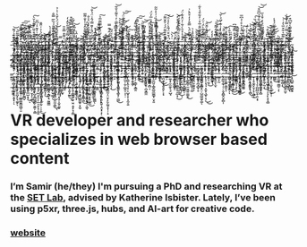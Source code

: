 _̶̢̥̝̬̦̖͚̞̓͊̃$_̴̨̜̮̪̙͆͆͂̃̉͐̏̈́͠͠_̷̢̢̛̼̬̱̗̘͎̫̲͎̼͈̗͋̒̍̈́̽͠_̷̨̱͈̬̾̆͑͌̒͊̏_̶̧̨̛̘̳̤̦̫̤̻̱̱̲͍́͒̇͛̍_̴̬̻̩̟̻̳͍̘̉̒̄͒̆̏̓̄͊̔̆̀͘͠_̸̮̗̪̀͑͊͑̒͊͐͗͆̋͜_̷̛͙͎͚̳͖̦̼͓̗̦̘̏̉̈́̍͛͑̈͊̄͜_̷̡̢̳̻̯̰̳̝͔̩̏̒͜_̶̥̼̜̘̠͑̍̆̏̾̍̀ͅ_̸͈̒̓̾̈̔̄̉_̸̢͕̣̲̩̠̗̘̭̠͚̑̂̓̈́̒̇́́̈́̀̌̔͗̍̉_̶̡̣̺̬̣̗͈͓̥̥͎̿_̴̨̢͖̤̲̹̞̮̙͎͈̯̭̜͐͌͒̿̆̎͜_̶̨̛̪͈̖͋̿̓̋̊̎͛̄̓̒̕_̸̳͇̹̪̭͇͆̆̇̐̏͊͒̿̔̎͒͘_̶̧̧̝̯̜̼̫͚̗̥̜̬̥̼͕̻̍̂̍̀̈̒͂̽͘͝_̷̡̭͓̥͔̤͍̫̮͇̤̼̫̳̩̦͚̽_̴̨̼̣̘̠͕̫̫͈͖̠̋͘_̷̡̣̳͓̭̮̰̬͖͓͖̈́̎̐̄̄̊̑̾̍͐̐͌̅̚͜_̴̧̡̤͚̲̗̼͚͓̭̝̦̑̈̎͐͒̃̉̒̒͛͐̐_̷̧̦͖͎͎̯̌̍̑̈́̄͐̌̄̿́̂͗̈́̍̐͜͝_̷̤̥̱̪̠͇͚̒̉͆̑̔͒_̸̢̡̧̛̹̱͎̺̬̬̘̽͑̔͗̿́͌̇̕_̵̖͎̳̞̠̠̪̲͔̞̜͍̻̉͛͗̈́̀̎̿̅̃̅̉͠_̵̧̫̗͕͓͚̈́̓_̸̦͎̬̆̾̒̂́͊̿_̵̢̠̮͕̲̥͗_̴̧̥̼̲̪̌̃̌͋̀̓͒̿̇̓̔͌̉̐͂̕͝_̶̧͚̟̞̣̯͓̱̐̏̑̾̊́̈́̊͐̚͝_̶̰͖͊̏͗̏̎̆͆̿͗͊̐̈́͝͠_̴̡̭̤̥̘̟͎̙͍͋̃̾̓̾̂͘͜_̶̲̭͙̞͎̟̭̹͈̥̖͗_̸̫̮͝_̵̢̢̩̲̭͇̭̰̠̮͚̰͉̱̟̦̰̓͂̒̋͂͌̎̀̇̿̄̕͘̕͠͠_̴̡͔͍̠̯͎̟͙̟̬̳̅ͅͅͅ_̵̧̛̣̭͔͇̖̺͓̬̩̥̒̏̇̿̎͌͆͜_̵̠̭̜̦̹͖͉̰̫̪̥̥͍̠͕̤̈́͜_̴̜̤̟͍̄͛͆̌̈̃͒̃̔̑̊̇̅̓̈́̚_̴̭̏̔̐͒͒͑̽͘͘͘͠_̴̢̧̼͓̬̤͔͔̝̖͉̭̙̜́̇̂̈́̾̿̅̍̊̏͗̍͛͐͂͂ͅ_̵̨̨̧̢̦͙̭̬̫̘̠̣͖̦͚̏̎̋͜͝_̸̛̛͎̙̻͚͖͍͇̽͊̎͒͌̈́́͐̂̆͌͘̚͠_̴̧̥͓̱̦͔̺͙̫̈́̆͒̈́̃̔̀̍̾̑͘͘͝_̶̲̬̲̠͉̘̳̫̹͑́̀͜͜͝_̴̘̞̥̮̽̆͛̓_̶̡̹̲̲̥̥̯͒̔̍̇͂̅̀̂͊̽̄̒̂̕_̵̨̢̮̬̫̥̓͛̔̇̽̄̀͗̃̇̒̈̽͋̈́̕̚͜_̵͓̥̣̯͕̬̗̤͖̓͆͠_̵̨̛̜̯̾̌̅̑̈́̀̿̐̓̓̊̑̀͗͘͘_̴̘͓̖̒̅́̊̔͛̕_̷̨̡̛̩̣̰̼̼̮̭̳͍̅̍́̾͘͜͝_̶̨̜͓̳̣̲͙̫̠͈͐̈́̈́͐̋̄̇̅̽͑̓͋̄̉̀͋_̴̧̡̞̮̜̗̘͇̥̻͍̆͊̅̑̀͌̀̈́͗̈́_̷̛͚̤̟̺̜̹̯̊́̈́̂̔̋̆̑͝_̸̱̗̲̪̽_̸̧̼̫̬̻̱̼̹̥̣͓̮̳̤̯͊ͅͅ_̷̢̛̣̖͔̙͍̻͕̪̼̦̰͕̆́̎͌̈́̈́͑̏͘͝_̴̛͚̺͕͙̤͖̥̞̇̎̂͌̔̒͗͊͗̈́̇̌͝_̵̻̙͙̪̰̲̖͕͗͋̐̏̌̕͜͝_̵̩̮͈͑͜_̷̡̡̛͕̥͉̖̤̪͙̮̽̽̑͑_̴̡̳̖͈̻͔̜̼͔̗̰͚̝͈͈̩̒̽̽̐̿̄́͆_̷̫̄̈̓͐̌̌̂͘_̸̛̙̇͑̍̅̈́̾͐̊͗̉͆̅̕_̴̨̡̢͔͕̥̬̮͚͎̩̱̋͜͠_̵͔͔̅͐̈́̚͘͝͝_̵̢̡̠̘̹͖̘͙̮̭̮̹̗̪̈́͜_̸̨̩̞͇̯̬̰̣̥̙̳̤̤̓͂̋̆̏̒́̄̂̀͗̏̇͠_̸̧̣̪̺͇͓͇̜̺̮̪̮̳͑͆̉̀̿̿̽́͋̉̉͆̅͒͜͝͝_̶̩̆̍̈̆̊̄̎̈̈́̀̽͑̄̉̋̕_̶̡͕̮̣̹̦̭̹̟͖̀̒́͌́́ͅ_̶̨̢͎̤͛̉̿͘̚͠_̶̡̡̦̥̼̫̻̰͍͒̑͋̾͝_̴̢̢̛͍̟̰̫̭̲̭̘͚̤́͒̑́͒͗͐̈́́̾_̶̢̢̡͓̭͖̖̱̰̻̺̲̤͙̦̣̞̄͗_̷͇̖̭̹͎̇͌̅͛͋̆̅͛̒͗͝͝_̴̛̼͎͌̑̆̍̿̈́̿̓̆̽͗͘_̵̧̣͙̬̹̆̂̄̆̿̿̀͛͂͆͒͘_̸̦̗͇̗̻̮͈̫̅̇̇̑̀̆̇̄͛̉́͌̕̕͝ͅͅ_̵̢̥͙̖̣̤͇̩͎͎͉̙̦͎͕̌̄̂̋̽́̎̂̋͂̎͘͝͝_̸̡̳̺̪͙͊͆̄̾̅̀̽̒̄̊͛͊̽̚͠_̶̡̨̛̻̫̮͚͓̦͇̞̮̦̈̔̔͆́̆͌͒̑̊͂͐̚͘ͅ_̶̢̭͍̞̾̍̽̌̏̋̔̐͌̇͆̚͘͠͝_̴̡̡̹͓̙̲͎͔͚̗̺̣̜̰́̅͒̌̕_̴̡̬̜̤̞̞̪̦̎̑͜ͅ_̸̨̨̦̞̹͔͈̬̺̭͖̘̙͎͕̗̝̈̅̆̈́̓̎̈͝_̸̨̧͇͇͕͓̳͖̘͊̀̑͗̾͐̋̚͠͝_̴̧̧̡͙̯̲̪̩̼͈͚̇̀͑̔̈̂͐̃̕͝_̷̛͙̭̤̝̮̲̈̆͌́̆͠_̷̢̡͉̜͕̣͔̪͎͉͎̤̀̾̃̔͛̄̃̓͑̇̕̚͜_̶̡̡̡̹̝͖̗̣͇͉͉̮̝̳̏̾̿̐̇̋̎͋̅̏̈̈́́̏̅̿̐_̷̧̖̯̹̱͍̝̜̗̙̭͉̟̭̬͈́͑̓̅͜_̷̢̧̡̮͕̟̤̭̬̱̞̠̗̣̱̺̇̄͗̀̑̽ͅ_̵̻͚͈͎͇͈͌̓̓̈͂̚͠_̶̨̛͕̪͈̪̘̫̜̥̫̝̖̘̍̈́́̂͒̓̈́̋͂̌̐͗̊͜͝_̶̛̛̥͖̭͙̦͓̩̙̣̞̳̈́͛̃̿̈́̔̏͂͋̑̾̀́͐_̸̯̞̩̯͓͎̦͕͇̣͉̱͒̑̆̾́̋̔̇̂͑̚ͅͅ_̷̢̯͓̹̣̞̜̫͓̤̅͆_̷̧̛̟͎̙̭̞̰͚͖͎̫̘̤̹̌͆̇̒͜_̸̛̤̈́̂͒͊̂̏̾̀̃̎̉́̃̓͘̕_̵̛̳̺̱̘̟̝̈́͆̾͊̎̄̓̕͜_̶̨̨̛͚̭̻̳͇̤̘̰̦̱̬͋̏̃̑͐̉͂͘͜͠͝_̷̛̣̏̂͐̈́͛͊͑̑̅́͘͜͝͝_̶̰̝̪̉_̷̙̈́͛́̽͐̄͋_̵̧̩̻͍͗̐̈́̽̐͒_̵̧̦̞̳̼̫͙̹̞̘̍̂̄͠_̵̛͍̗͕̥̊̎̈́̉͐͋̕̚͜͝͠͝_̷̡̧̥͖͚͉̘͖̻͓͈̜̺̗͉̃͛̀́͋̐̊̊̉͊͆͆͛̕ͅ_̴̹̈́͌̌̃̅̌̈́́͒̉̓͛͘͝͝_̵̛̲͔͈̏͊̎͂̐̀̂̑͑̆̓͝͝_̴̰͗͑͗̾̃̾̏̄̀͂̕͠_̶̢̡͎̦̯̼͕͓͍̠͙̹̠̬̦̫͑̈́̅̋͛́͌ͅ_̷̤͈̇̋̓͗̓̏̀͒͐̈̎̍̅͌̓̚_̵͚̯̦̻̙̟̣͎̟̲͎͓̳̩͇̔͐̈́͆̎̋̈́͋̄̔̾̑͘͜_̷̧̖̝͚̎̄̈́̅͊́̀̽̊̉̀̎͌̋͝͝_̶̞̰̯́̾͐͋͆̄̈̐͋́_̸̨̛̜̞͈̹͍̜̤̊͌̂̆̈́̌̉̌͛̒̾̈̋͘ͅ_̷̨̡͕͖̯̤̣͔̻̯̫̺̫̳̎̾͑̾̀̐͠_̸̜͔̖͔͇̄͂̏͋̈̆̂̎̈́̍͑̅͆̓̽͘͝ͅ_̴̧̪̟̠̦̞̤̺̳̱̮̲̟͍̻̽́̈́͆ͅ_̶̢͍̭͔̻͙̪̈́̒̐̎_̵̜̺͉̘̣̯̝͈̘̲̩̌̉̌̚_̴̡̨̮̦̰̩̲̤̦͉̒̌́̈́_̵̨̡̧̰̠͓̰̻̰̙͚̭̓͜_̷̜̊̈͑̓͑̓͗͑̀̇̃͒́̈́̓͐͝_̷̭͙̹͔̗̮̺̺̼̞̞̘̺̮̲́̃̀͊͛̾_̸͉͕͛̔_̵̭̯͔͇̳̹͉̰̥͔͓̩̌̀̇̂̈͜͜ͅ_̸̡̭̯̠̝̞͈̜̐̓͐̅̈̑̓͋̚_̵͉̄̑̈̍_̶̛̱̭̋̑́͆͛̄̈̎̿͌̚_̵̗̰͂̀̅͆̔̍̀͗̕_̷͚̼̜̗̼͍̱̄̀͒͛̓͛̍́̑͗͝_̴̢̻̮̩̆͑̈́̔̈́̄͜_̷̨̧̛̪̹͇̗̖͓͓̼̙͚̱̟̲͚̞͒̾͒̏͋̓̒̓_̴̛̯̞̜̻͂̅͋̽̓̽͗͆̔͝_̴̜̥̳̻͚̞̣͕̖̓͋̀́̿̆͛͠ͅ_̸̨̧̦̤̪̆͋̐͠_̶̛̙͍̆͆̅́͗̄̄̈̋͆̓_̸̨͎̻̙̫̲̯͑̎̇̽̏̉̓̓͛̐͑͠_̸̢̧̛̙̩̮̺̠̫͈̭̥͕͓͈̌͌͜ͅ_̶̖̲̅͐̎́̀͘͠_̵̹̺̻̰͈̭͔̔̈́̌̑̋͋̽_̷̜͉̬͙̠̮͈̜̼͉̞̭̓̔̓̾̊̀͌̊̌̅̀͠_̶̛̰̪̥̼̲͎̲͆͋̃̓͛͗͛͗̀̀̍̈́ͅ_̵͕̝̹̯̙͔̯̗̟̭͕͚̝͒̋̈́̈́̆͆́̄͗̏́͐͝͝ͅ_̵̡̖̲̦͓̻̜̭̼̈́̄̋͛̉̀̿̇̐͒̀̀͠͝_̷̰̮͈̞̺̥̥̯̬̮̫̣̹͔͚̏̓̋ͅ_̶̧͓̜̺̣͇͙̬͚̻͋̈́͂̈́̅͌͌͒̂̃̃̅͘_̸̡̛̛̟̘̜̮̜̘̭͑̄͂̈̆_̴̧̰̙̫͍̩̲̘͓̟̌̏̒̎̓̾̅͆̂̀̂͝͠ͅ_̷̪̫͗̉̋̋͋̃͊̏́̇̾͝_̵̢̧̛̲̺̱̻͒̉͌̈͘͜͝͠ͅ_̷̛̲̪̜͈̣̳͒̄̒̀̓̓͛_̸̡̳̲̥̗͇̎̔̋̓͂̂_̵̢̲̰͉͕͈͉̖̜̲̻͕̃ͅ_̷̪̪̟̭̲̘͗̄̾̋̂̀͜͝_̸̧̝̝̤̘̥̲͚̗̘̬̦̀̊̈̾̊̂́̌͆͌̃̍̚͘̚̚͜_̷̛͖̈̓͆̌̄́̈͌͆_̶͎̗̹̊̆͂̆̇̂͛̍͆͌̊́̇̕͠͝͠_̷̧̡̨̛͎̮͉̗͉̋̍̍͋̒̉̃͜ͅ_̴͚̭̞̥̉_̶̭̫͚̼̝̤̻͚̭̝̪̻̱̫͍͍̉̐͠͝_̵̗̭̬̙͇̠̳͚̝̼͍̼̣̝̎͗̄̆̊̉͗̑̓͌_̴̢̟̅̋͛̊͗̆͗̍͆̏͐̆̉̕̕͝_̸̡̢͎̗̝̮̪̖̱̹̦̈́̇̿͛͗̔̈́͝_̵̰̾_̷̢̬̘̤͓̦͎͙̺͉͎͚̼͛̾͂̔̍̄̄̆̌̍͋͌̕̕̕͝͝_̸̢̧̤̥̪̎͜_̸̨̢̨̨̗͎̝̩̫̼͉͐͐͗͊̔͛͑͑͘͝_̷̛̗̩̲̹̖̘͔̮̟̺̫̿͒̈́̍̽́͋̒̆͊̂͐͌̓̃͝_̷̝̺̮͚̘͈̦̀̀̈́̆̊_̶̧̛͉̩͙̥̻̱̼̝̺̮̩̟̎̓͆͆͜ͅ_̵̢͇͖̺͔̍̓̾̅͠_̴̨̱͇̝͈̦̣̙̭̼͙̱̐͊͐̀̒́͛̕͘_̸̢̨̣̻͈̏͗̃̃̈́̂̕͝͝_̷̨̝̻̭͓͐̑̌̀̋̇͐̇͒̃̈͝͝͝_̸̖̼̩̠͆̃̀̍̈̽͌̈͝_̶̘̪̗͂̑̓̿̏̔̈́̀̏̄̓͑͘͝͠_̷̡̟̘͉̭̥̝͈̭͎̏̈́̇̂̔͐̉̓͌͂͜ͅ_̶̢̜͈̖͙̜̭̞̩̫͂̽͛͝_̸̨̟͈͈̝̟̞̪̖̠̈_̶̛̠̗̠̣̋̈́̓̏̓̔_̶͉͉̯̃_̸̨̛̟̫̱̻̦͇̮̪̜͍̰͕̎͒́́̑̇̆̐̋͗͂̚ͅ_̴͚̩͙̫̖̤̻̇̉͂̏̔̿̇́̄͊̕͜͠_̷̧̢̮̯͚͚̭̮͇͓͔͛̀̆̈́̽̒̄̽̀̿̈́̀̄̈́̎̚_̶̻̘̈́̊͠͠_̴̯̩̰͇̹̣͙̱̰̗̰͈͙̭͚̠̿̉̏̀ͅ_̵̙͌̌̒͑̽̊̒͊̃͑̽̅͛̏̃͜͠_̶̢̭̣̫̯͇̭̹̏̿́̄̓̚͠_̴̻̦̆́̆͊̈́̓̓̏̾̈́̈́͊̕_̷͎̲͚̝̗̼͕̅̌̿̔̑͋͊́̍̓̆͝_̸̘͈͈͝_̴͕͆̓͝_̸̜̭̣̬̩̗̿̂̓͗̋̉̍̄_̶̡̨̩̭͕͙͈̟͙̺̼̏̈́̊́̍͂̂͐͒̃̈́̕͠ͅ_̶̲͍̩̖̗̰̫̫̣̺̪̳͔̻͎̊͂͂̑̌͒̿̍̂̈́̇͘_̷̧͔̭̠̦̯͂͆͌̊̑͛̓͑͝_̶̲͉͎̗̮̪̰̦̍̉̃̉̓͊͂͗̈́̊̓̆́͗̒̓̕_̷̨͎̘̟͖̜̫̦̱̑̈́̆̀̈͒̉̍̃̿͋̄̕̕͜͜͜͠_̷̨̙̺͐_̶̛̖̭̻͇̦̅_̴̝͉̤̭̀̃̀̈́́̾͐́͠_̴̢̧̰̖͙̥͇͙̻͓̱͉̲̾́͌͆̑̽̚͠ͅ_̷̙̗̞̖̬̓͂͑̊̔̕_̷̨͙̦̦̘͇̤̲̩̲͚̺̣̪̲̾͜_̵̛̭͇͍̮̘͍̮̭̞̆̔̌̀͒͗̒͑͜_̵̢̤̩̬̰̀̀͊̎̾̽͆̌̾́̃̎̋̎͘͜͜͝_̷̢̲̫͔̖̗͈̤̤̳̯̗̫̲̬͔̺̅̀͛̀̓̏͋͌͋̅̓_̴̨͉̠̔̊̎͜ͅ_̵̨̫̻̜̬̝͖͈͍̽͗̑̓͐̔̈́͗͒͆_̷̬̼͈̟̻͈̞̰̮͔̩̮̃͐͋̐̑̋̿͗̐͛̿͝͠ͅ_̷̨̨̛̙̎͒̒̃͊͒̕͠͝͝_̴͉̮̜͎͚́͊̓̊̔_̶̨̺̪̩̻̼͎͜͠͝͝͝_̸͔̦̮̜͐̈̈́͌͋͑̊̒̀͋̈́͒̈́̋̄͘͝_̶͔͕͍̩̈͒̑̇̅̈́̎_̴̭̜̾͑̒̐̽͐̓̎̇͑̎́͐̚͘_̸̖̗̫̼̘̊̈́̎͗̏̔̒̎̑͊̽͐̓̒͑̓͘_̷̢̢̢̲̫͓͕̲͈͕͙̼̳͇̾̌̾͑̿̄͜͜͝͠_̶̨̧͙͓̭̞̝͔̲͉̯̼̦͆̀̚_̵̨̗͔͕̣̹̱̼͓̲̌̓̈́̃̈́̄̌͂̋̃̑̿̂͑̊̿͘_̷̧̨̢̡̰̰̹̮̘̘̯̫͚̰̜̩͒̃̔̋̈́̽́͛̍̈́̕͜͠͝_̵̧̯͎̼̻͙͍͇̮̺̥̻̦͈̿̀̈́͂̈́_̵̖̯̩͕̺̳̘͂̎̆̋̀͋̑̽̃̑͌̕̚̕_̶̡̨̧̲̱̹̻̜̳̖̯͔͈̬͆̋̊ͅ_̴̰͂̎̃̃̾̐̆̿̋̀̄̅̔͒̓̚̚_̵̡͖̜̒̐̃̈́̾̑̈́̀͛͊̅̉_̷̧̨̛̫͙̙̖̟̬̤̯͕͇̹̭͙̌͊̾̒̕͝_̵̛͍̦̼͇̮̫̺̟̠̦̲̗̰͔͋̓́̌̂́̂̔͒͛̚͜͝_̸̢̨̢̧̢̯̖̤͙̞͙͍̹̜̋͊̀̽͐͐͑͂̌͂̕͜͜͝͝_̷̛͈̤̩̥̠̈́͆̉̇͛̊̾̔́̒̈̈́͘͠͝_̴̻̩͚̻̱̇̏̇͊͂͛̕͝_̸̳̟̟͚̰̇̀̈́̄͑̂_̷̢̨̣̺̫̹̳̦̯̬͚͎͑̓̽̂͋̆̔͜͝_̵̧̭̟̤͎̩̦̖̦̳̻̼̗̬͈̫̬̔̆̽͊͋̎̊̓̓͠͝_̶̢̨̱͕̱͇͉͍͚̪̞͙̪͈̣̋́̔͐̅̉_̵̛̬̩̱̳̣̈́́͋̊̉͒͂ͅ_̷̧̧̙̣̻̞͈͕̼̘͓̭͙̬̟̦̇̒̃͗̂̆̄̄́̽̚ͅ_̴̡̡̡̛͔̦͈̟̲̥̓̀̎͐͒̇̈̓͘͠_̷̗̜̮̻̞̬̹̘̝̩͈̿̔̈̐̊_̵̡̨̠͍̼̱̤͕͕̜͚̩̇̆͛͛̃̅͋̓̓̆̈́͌̄̕_̴̧̱̻̙̤̞̥̻̘̞̲̺͙͉̔͂͒̅͐̈́̀̋̾̏̕͜͝ͅ_̶̳̐͑͊̂̀̿̀̈̊̓̓͂͐̾͑͋͝_̵̡̡̪̭̥̦̘͇͕͉̓̑̂͆̐̾̆̂͆̆̚͝͝_̷̧͇̤̞̦̓̈́̔̊̌̅̋͘_̴̨̡̧͓̰̺͓̯͎̻̗̱͈̣͕̰͂̓̌̀̐̆̎̈́͛͂̇̃̋͑͘_̸̨͚͍̣̗̦͇̻͚̞͔̈́̍͋̏̽͘͜_̵̧͖͍̜͎͇̪̲̩̯͙͇̞͉̰͚̳̒̈́́̈́̔̏̅̊̏̊͂̆́̒̕͘_̸̢͍͙̤̯̠̻͉͎̫͉͇̹̊̓͑͛͜_̶̧̢̢̢̝̤͚͈̤̳̝̗̓́_̴̨͓̱͖̜̝̈́̏͛̀̃̅͊̉̾̆̾̒̂̚̚_̵̣͇͈̜̱̝͙͎͚̻̞͎̀͛͌̆͑̍̀͆̿̏̅͂̚_̵̝̻̑̂͘͝_̴̦͍́̓̀̇͌_̸̢̛͚͈̯̜̺̓̉̇́̀̍͒͋̽̿͂̈́_̴̧͕̦͉͈͎̗̜̝̳̱̎͗̓͜ͅ_̸̲̘͛̍_̶̧͍͙͔̙͈̟̻͉̘͔̣̻̐̓_̸̧̨̘̯̲͉͚̝͉̥̬͎̞̳̰̐͂̍̑́͘͜_̸̛̦͚̱̥̬_̵̢̢̡̡͎͈̬̯̫͚̘̥̤͚̳͌̐ͅ_̷̥̹̝̿͒͆̈̅̃̓́̒͐̉̓̒̚͜͝_̷̨͓̭̝̖͍̬̘̼̺͕͙̹̞̒͊̇̔̈́̔̋͋͌̈́̈̿͌͝͝͠ͅͅ_̵̗̭͔̜̣̗͛̂̎̓̂̋̑̈̒́͜_̷̢̮͉̞̱̙̼͔͊_̷͔̮̱̠̦̯̖̩͑͊̽̄̆̂̔͘͜_̴̹̝̓̀͝͠_̷̨̨̛̛̩̮͕͎̫̝̱̖͚̝̗̣̺̲͊̒̈́̋̌̀͋͆͒͑͜͝_̷̛̫̄̔̈͗͑̕_̵̛̛̳̯̫̜̦̱̦̻̭̠̩͔̣̌̊̽͗͒̅̚̕͠_̷̡̢̳͎̭͉͙̦̩̺̟̞̹̝̼͔͍͛͆́̌͐̉_̴̢̛̛̛͈̣̙͖̗̓̈́̑͂̏̌̐̽͊̚_̵̧̖̗̣̳̙̝͇̯̈̋̀͛̕_̸̩̍̐̊͊͐̐̀̊̉͗̈́̎̑̅̓̿̀͜_̵͈̩̖̥͌́̒͊̈_̷̲̲͚̠͓̤̥̣̪͓͇̼͗͐̏̑́̆̔͝_̸͍̺̻̲̥̈́̀͒̋̊̏_̵̢̨̼̪͈̩̳̭̲͈̲̼͇̟̤͓͈̎̓̉͂̈́͌͗͝_̸̡̝͂̽͂_̵̛͕̣̉͊̔̒̍̂͂̐͗̌͑̔̉͘_̷̘̪͕͕̞̭̥͍̙͕͙̿̋̑̀̈́̀̎́͐̎͊̇̈́̆͝_̶̳͕̉́̈̚_̴̙͚̖̟̮̫̼̙͉̠̺̘̒̾_̷̢̛̭͕͙̳͖͙̜̂͌̿̐̂̐̿̃̓̎̉̑͊͗́_̴̛̩̻̯̗̘̼̲͚̯̩̯̲͙̣̐̍̐͑́̐̊̎̆́̎͗͜_̸̡̮̘̠͓̩̮̦̪̺̱͛͆͊̈́̎̽̊͆͛͌̐̚̕͜ͅ_̸̧̧͙̗̪̞̻̳̼̩͐͐͌͐͋͑_̷̧͕͈̯̳̠̼̮͖͍̼͚̭̐̊̐́̊̓̆͌̔͘͜͝_̴̡̝̼̯̗̖͛̎͆̔̈́̄̏̒̓̔̀̚_̵̡̯͉̤̞̮̤̟͋̃͊̂̈́̒̾ͅ_̷̯͚̞̥̪̘̻̟̥̉̄̕_̵̨͚̪̺̜̲͇͓̤̜̺̼͖͈̬͚̅̃ͅ_̷̢̨̧͔͉͉͙̫̟͉̲̟̞̦̽̑̈̐͐̋̏̇́̊͑͑̑͜͜͝͠_̴̨͍͉̼͉͒͐̔͋̃͗̓̂́͑͆͘͜͝͝_̷̢̛̻̬̣̀͊͌̀͗̾ͅ_̵̨̝͍͈̝̫̿͐̄̚ͅ_̵̼̳̟̰̒̏_̷̢͚̲̞̼̘̦̜̖̮̭̻̭̮̗̻͎͛̄́͐̾̊͂͆̈́̇͆̓_̶͎̮̝͚͍̖̳̯͎̉̂̌̍̊͠_̷̭̺̜̱͉̼̦̝͍̩̀͆͌̈́ͅ_̷̨͉̦̣̣̳̘̯͉̠̏̅̑̀̏͘̕͜_̸̘͇̠̻̱͎̝̙̂͂̊͊̿͆̀̀̾̊̓͜ͅ_̸̧̢̧̯̮̥̗͕̺̳͍̅̎͌̅̿̒_̷̨̭̞̗͍̱̫͇̀̒͋̀̕͝_̷͕̎͑_̸̰̞̠̣͓̼̥̦͓͔̻̋̂̓̏̈́̃̀̌͜͜͝_̵̮̩͕̥̼̭̙̬̗̙̜̻͑̂̄̉͂́̏͗͑̽͑͘ͅ_̶̞̟̥͎̗͕̪̪̲̫̯̹̯͕͓̊͆̕͠͠_̶̨̞̪̰͖͔͚̯͓̞̻̐͌_̸̛̠͓͈͂͆̇̈̇̇̆̈́_̷̧̥̹͉̺͎̱̟̦̗̘̙̖̟̘̻̃͒́̇̊͠_̵̧̡͕̭̤̫̟͍̱̣̮̣̜̈́̽̑̆̽̽̋̀͆͐̐̅̇̀͂͝_̷̱̻͇͊͜_̶̢̛̼̲̫̠̼̳̠͕̔́̇͆͆̈̆̊̽̉͊̔͆̊͐͊ͅ_̶̻̒̽͒_̶̨͔̑̔̽̀͑̑̅̉̍͠͝_̵̡̧̨̖͉̫͇̇̆̈̽̀̕̚͜ͅ_̵̨̟̪̲͍̮̪͚̬̱̓̎̏͗̓̎̇̏̿͊͠_̵̡̜͚̱͍́̃̃̿͘̚_̸̨͕̹͍̪̟̙̘͚̙̀̕ͅ_̶̧̢̛̺̮̹̹̲̳͚̮̳͖̺̠̱͆̎̓̌͋̅̽̃͌̏̑̚_̷̧̖̳̲͔͖̪̬̂̎͛͆̿͂̀̿͘̕͝_̷̝̑̓̌̍̑͐͆̄̍̓͂̅͠͝_̸̢̳̦̮͔̗̖͚͂̑͊́̚͜ͅ_̸̧͈̯̜̺̩̳̺͍̰̦̮͚̩͕͇͋͛̇̾̈́̽̚_̶̨̡̡̛̛̺̣͓̯͎̦̲̞̤̙͓͔̼͍̀̉̽̊̉̿͆͝_̸̡̰͓͔̰̬͓̘̘̞̰̹̹̠̭̊̉͋̅̐̏̉͜͠_̶̫͎̊̏̐̌̓_̴̱̯̻̂̎̊̑͌̋̾̄̊̿̿̄́̓͠_̵̪̳̖̊̏́̈́̈́͝͝_̶̡̨̡̝͓̪̖̤̯̼͔̳̌̿͗̚͜͠ͅ_̴̧̝̦̙̻͙̖̥͕̫̥̰̬͂̿͗͋̈̒͗͂͝_̷̰̰͕̫͓̍̌͛̒̌̒̊͑_̸̡̦̔͒̋̎̌̊͗̔̿͆͊̀͘̕̚͝͝_̸̻͙͍̟̰͍̈͊̓̒̊̈̆̉̍͘͜͝͠ͅ_̴̨̢̱͎͇̳̩̫͓̮̤͔̬̙̞̗̳͆̏̈͠_̷͇͕̰͙̲̜̱͙̏͛̿̂̄̈́̽̈́̅_̸̨̛̩͓̟͙̘͚̺͚̥̞̭̮̄̍͛̊̚͘_̸̛͈̺͙̼̖̭̰͎͖̔̃͒͐͜_̴̨̛̲͇̩̳̖̬̝̞̘̖͕͖̑̉͐̓̀̉̕͘ͅ_̵̡̙̥͚̪͙͓̭͙̪͆̀͐̽͆͜_̸̡͖͍̳̟̯̠͐̒͠_̵̛̟̳̏͂̾́̋̀_̵̢͓͙͇̗̭̹͈̣̭͍̖̭̞͓͓̌̓ͅ_̷̳̈́͌̉̌͜͝_̴̛͙̬̻̰͎̤̮͔̙̬̰̰̝̞̣̦͙̈́̈́͛̈́̉̂̐̇̅͗͒̾͐̉͘̕
# VR developer and researcher who specializes in web browser based content
### I’m Samir (he/they) I'm pursuing a PhD and researching VR at the [SET Lab](https://setlab.soe.ucsc.edu/news.php), advised by Katherine Isbister. Lately, I’ve been using p5xr, three.js, hubs, and AI-art for creative code.
### [website](samir.tech)
